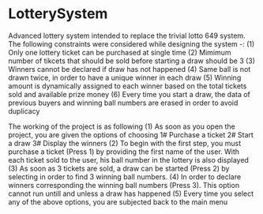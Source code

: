 # LotterySystem
Advanced lottery system intended to replace the trivial lotto 649 system. The following constraints were considered while designing the system -:
(1) Only one lottery ticket can be purchased at single time
(2) Mimimum number of tikcets that should be sold before starting a draw should be 3
(3) Winners cannot be declared if draw has not happened
(4) Same ball is not drawn twice, in order to have a unique winner in each draw
(5) Winning amount is dynamically assigned to each winner based on the total tickets sold and available prize money
(6) Every time you start a draw, the data of previous buyers and winning ball numbers are erased in order to avoid duplicacy

The working of the project is as following 
(1) As soon as you open the project, you are given the options of choosing 
        1# Purchase a ticket 
        2# Start a draw 
        3# Display the winners
(2) To begin with the first step, you must purchase a ticket (Press 1) by providing the first name of the user. With each ticket sold to the user, his ball number in the lottery is also displayed
(3) As soon as 3 tickets are sold, a draw can be started (Press 2) by selecting  in order to find 3 winning ball numbers.
(4) In order to declare winners corresponding the winning ball numbers (Press 3). This option cannot run untill and unless a draw has happened 
(5) Every time you select any of the above options, you are subjected back to the main menu
